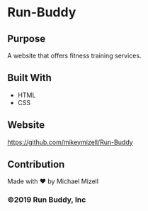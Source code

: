 # Run-Buddy

## Purpose
A website that offers fitness training services.

## Built With
* HTML
* CSS

## Website
https://github.com/mikeymizell/Run-Buddy

## Contribution
Made with ❤️ by Michael Mizell

### ©️2019 Run Buddy, Inc 
